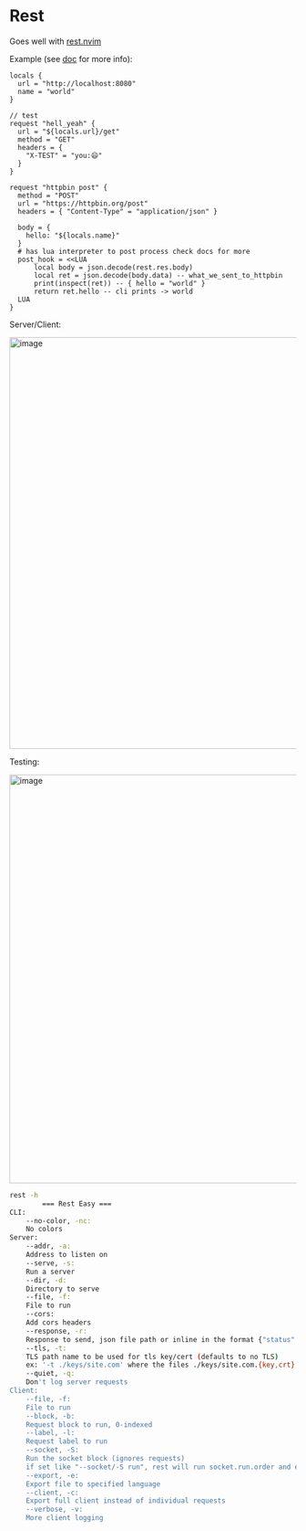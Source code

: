 # Rest

Goes well with [rest.nvim](https://github.com/taybart/rest.nvim)

Example (see [doc](doc) for more info):

```hcl
locals {
  url = "http://localhost:8080"
  name = "world"
}

// test
request "hell_yeah" {
  url = "${locals.url}/get"
  method = "GET"
  headers = {
    "X-TEST" = "you:😄"
  }
}

request "httpbin post" {
  method = "POST"
  url = "https://httpbin.org/post"
  headers = { "Content-Type" = "application/json" }

  body = {
    hello: "${locals.name}"
  }
  # has lua interpreter to post process check docs for more
  post_hook = <<LUA
      local body = json.decode(rest.res.body)
      local ret = json.decode(body.data) -- what_we_sent_to_httpbin
      print(inspect(ret)) -- { hello = "world" }
      return ret.hello -- cli prints -> world
  LUA
}
```

Server/Client:

<img width="721" alt="image" src="https://user-images.githubusercontent.com/3513897/231360482-d54f6e43-b1e9-45ba-883c-7e1d044da2df.png">

Testing:

<img width="716" alt="image" src="https://user-images.githubusercontent.com/3513897/231361047-0a539866-e289-4905-b089-b93753e50e89.png">

```sh
rest -h
		=== Rest Easy ===
CLI:
    --no-color, -nc:
	No colors
Server:
    --addr, -a:
	Address to listen on
    --serve, -s:
	Run a server
    --dir, -d:
	Directory to serve
    --file, -f:
	File to run
    --cors:
	Add cors headers
    --response, -r:
	Response to send, json file path or inline in the format {"status": 200, "body": {"hello": "world"}}
    --tls, -t:
	TLS path name to be used for tls key/cert (defaults to no TLS)
	ex: '-t ./keys/site.com' where the files ./keys/site.com.{key,crt} exist
    --quiet, -q:
	Don't log server requests
Client:
    --file, -f:
	File to run
    --block, -b:
	Request block to run, 0-indexed
    --label, -l:
	Request label to run
    --socket, -S:
	Run the socket block (ignores requests)
	if set like "--socket/-S run", rest will run socket.run.order and exit
    --export, -e:
	Export file to specified language
    --client, -c:
	Export full client instead of individual requests
    --verbose, -v:
	More client logging
```

